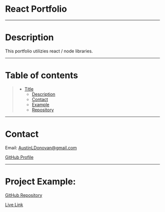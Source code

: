   # React Portfolio


  ---
  # Description

  This portfolio utilizies react / node libraries.

  ---
  # Table of contents
  
  > * [Title](#title)
  >   * [Description](#description)
  >   * [Contact](#email)
  >   * [Example](#example)
  >   * [Repository](#example)
---
  # Contact

  Email: AustinLDonovan@gmail.com

  [GitHub Profile](https://github.com/AustinLD)

---
  # Project Example:

  [GitHub Repository](https://github.com/AustinLD/react-portfolio)

  
  [Live Link](https://austinld.github.io/react-portfolio/)
